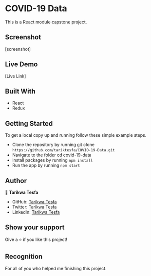 # COVID-19 Data

This is a React module capstone project.
## Screenshot

[screenshot]

## Live Demo

[Live Link]
## Built With

- React
- Redux

## Getting Started

To get a local copy up and running follow these simple example steps.

- Clone the repository by running git clone `https://github.com/tariktesfa/COVID-19-Data.git`
- Navigate to the folder cd covid-19-data
- Install packages by running `npm install`
- Run the app by running `npm start`

## Author

👤 **Tarikwa Tesfa**

- GitHub: [Tarikwa Tesfa](https://github.com/tariktesfa)
- Twitter: [Tarikwa Tesfa](https://twitter.com/tarik_tesfa)
- LinkedIn: [Tarikwa Tesfa](https://www.linkedin.com/in/tarikwa-tesfa-232a64167/)

## Show your support

Give a ⭐ if you like this project!

## Recognition

For all of you who helped me finishing this project.